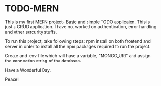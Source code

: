# TODO-MERN

This is my first MERN project- Basic and simple TODO applicaion.
This is just a CRUD application. I have not worked on authentication, error handling and other sercurity stuffs.

To run this project, take following steps:
npm install on both frontend and server in order to install all the npm packages required to run the project.

Create and .env file which will have a variable, "MONGO_URI" and assign the connection string of the database.

Have a Wonderful Day.

Peace!
